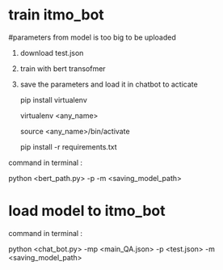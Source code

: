 # train itmo_bot
#parameters from model is too big to be uploaded
1. download test.json

2. train with bert transofmer

3. save the parameters and load it in chatbot to acticate

   pip install virtualenv
   
   virtualenv <any_name>
   
   source <any_name>/bin/activate
   
   pip install -r requirements.txt

command in terminal :

python <bert_path.py> -p <datasets> -m <saving_model_path>



# load model to itmo_bot
command in terminal :

python <chat_bot.py> -mp <main_QA.json> -p <test.json> -m <saving_model_path>
